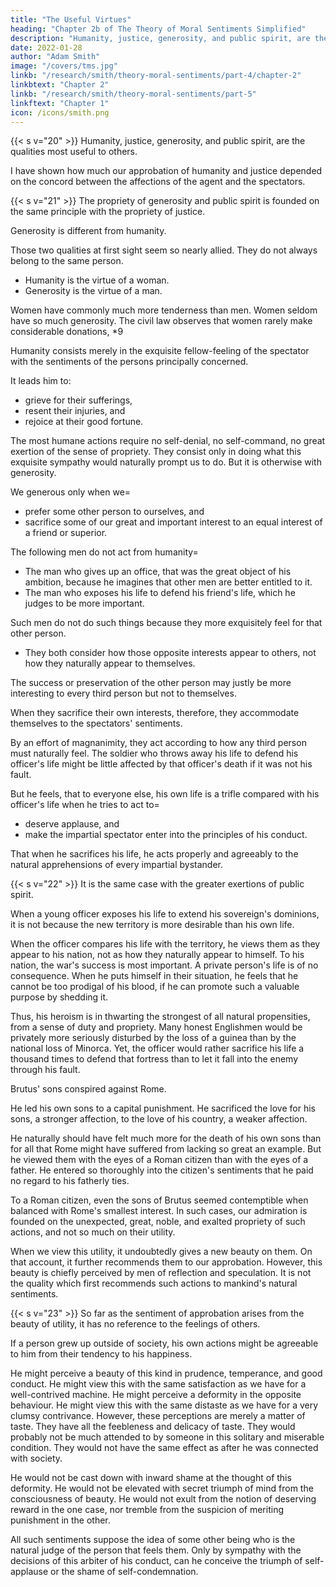 ```yaml
---
title: "The Useful Virtues"
heading: "Chapter 2b of The Theory of Moral Sentiments Simplified"
description: "Humanity, justice, generosity, and public spirit, are the qualities most useful to others"
date: 2022-01-28
author: "Adam Smith"
image: "/covers/tms.jpg"
linkb: "/research/smith/theory-moral-sentiments/part-4/chapter-2"
linkbtext: "Chapter 2"
linkb: "/research/smith/theory-moral-sentiments/part-5"
linkftext: "Chapter 1"
icon: /icons/smith.png
---
```



{{< s v="20" >}} Humanity, justice, generosity, and public spirit, are the qualities most useful to others.

I have shown how much our approbation of humanity and justice depended on the concord between the affections of the agent and the spectators.

{{< s v="21" >}} The propriety of generosity and public spirit is founded on the same principle with the propriety of justice.

Generosity is different from humanity.

Those two qualities at first sight seem so nearly allied. They do not always belong to the same person.
- Humanity is the virtue of a woman.
- Generosity is the virtue of a man.

Women have commonly much more tenderness than men. Women seldom have so much generosity. The civil law observes that women rarely make considerable donations, *9


Humanity consists merely in the exquisite fellow-feeling of the spectator with the sentiments of the persons principally concerned.

It leads him to:
- grieve for their sufferings,
- resent their injuries, and
- rejoice at their good fortune.

The most humane actions require no self-denial, no self-command, no great exertion of the sense of propriety.
They consist only in doing what this exquisite sympathy would naturally prompt us to do.
But it is otherwise with generosity.

We generous only when we= 
- prefer some other person to ourselves, and
- sacrifice some of our great and important interest to an equal interest of a friend or superior.

The following men do not act from humanity= 
- The man who gives up an office, that was the great object of his ambition, because he imagines that other men are better entitled to it.
- The man who exposes his life to defend his friend's life, which he judges to be more important.

Such men do not do such things because they more exquisitely feel for that other person.
- They both consider how those opposite interests appear to others, not how they naturally appear to themselves.

The success or preservation of the other person may justly be more interesting to every third person but not to themselves.

When they sacrifice their own interests, therefore, they accommodate themselves to the spectators' sentiments.

By an effort of magnanimity, they act according to how any third person must naturally feel.
The soldier who throws away his life to defend his officer's life might be little affected by that officer's death if it was not his fault.

But he feels, that to everyone else, his own life is a trifle compared with his officer's life when he tries to act to= 
- deserve applause, and
- make the impartial spectator enter into the principles of his conduct.

That when he sacrifices his life, he acts properly and agreeably to the natural apprehensions of every impartial bystander.


{{< s v="22" >}} It is the same case with the greater exertions of public spirit.

When a young officer exposes his life to extend his sovereign's dominions, it is not because the new territory is more desirable than his own life.

When the officer compares his life with the territory, he views them as they appear to his nation, not as how they naturally appear to himself.
To his nation, the war's success is most important.
A private person's life is of no consequence.
When he puts himself in their situation, he feels that he cannot be too prodigal of his blood, if he can promote such a valuable purpose by shedding it.

Thus, his heroism is in thwarting the strongest of all natural propensities, from a sense of duty and propriety.
Many honest Englishmen would be privately more seriously disturbed by the loss of a guinea than by the national loss of Minorca.
Yet, the officer would rather sacrifice his life a thousand times to defend that fortress than to let it fall into the enemy through his fault.

Brutus' sons conspired against Rome.

He led his own sons to a capital punishment.
He sacrificed the love for his sons, a stronger affection, to the love of his country, a weaker affection.

He naturally should have felt much more for the death of his own sons than for all that Rome might have suffered from lacking so great an example.
But he viewed them with the eyes of a Roman citizen than with the eyes of a father.
He entered so thoroughly into the citizen's sentiments that he paid no regard to his fatherly ties.

To a Roman citizen, even the sons of Brutus seemed contemptible when balanced with Rome's smallest interest.
In such cases, our admiration is founded on the unexpected, great, noble, and exalted propriety of such actions, and not so much on their utility.

When we view this utility, it undoubtedly gives a new beauty on them.
On that account, it further recommends them to our approbation.
However, this beauty is chiefly perceived by men of reflection and speculation.
It is not the quality which first recommends such actions to mankind's natural sentiments.


{{< s v="23" >}} So far as the sentiment of approbation arises from the beauty of utility, it has no reference to the feelings of others.

If a person grew up outside of society, his own actions might be agreeable to him from their tendency to his happiness.

He might perceive a beauty of this kind in prudence, temperance, and good conduct.
He might view this with the same satisfaction as we have for a well-contrived machine.
He might perceive a deformity in the opposite behaviour.
He might view this with the same distaste as we have for a very clumsy contrivance.
However, these perceptions are merely a matter of taste.
They have all the feebleness and delicacy of taste.
They would probably not be much attended to by someone in this solitary and miserable condition.
They would not have the same effect as after he was connected with society.

He would not be cast down with inward shame at the thought of this deformity.
He would not be elevated with secret triumph of mind from the consciousness of beauty.
He would not exult from the notion of deserving reward in the one case, nor tremble from the suspicion of meriting punishment in the other.

All such sentiments suppose the idea of some other being who is the natural judge of the person that feels them.
Only by sympathy with the decisions of this arbiter of his conduct, can he conceive the triumph of self-applause or the shame of self-condemnation.
